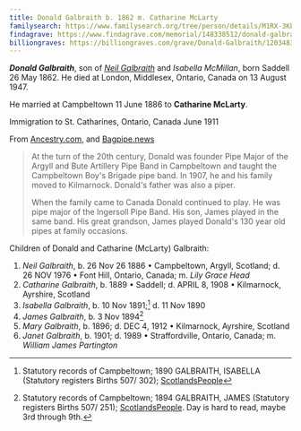 ```yaml
---
title: Donald Galbraith b. 1862 m. Catharine McLarty
familysearch: https://www.familysearch.org/tree/person/details/M1RX-3KL
findagrave: https://www.findagrave.com/memorial/148338512/donald-galbraith
billiongraves: https://billiongraves.com/grave/Donald-Galbraith/1203483
---
```

***Donald Galbraith***, son of *[Neil Galbraith](galbraith-neil-1828-mcmillan.md)* and *Isabella McMillan*, born Saddell 26 May 1862.  He died  at London, Middlesex, Ontario, Canada on 13 August 1947.

He married at Campbeltown 11 June 1886 to **Catharine McLarty**.

Immigration to St. Catharines, Ontario, Canada  June 1911

From [Ancestry.com](https://www.ancestry.com/family-tree/person/tree/71855511/person/232218862057/facts), and [Bagpipe.news](https://bagpipe.news/2021/02/15/donald-galbraith-from-argyll-to-ontario-via-kilmarnock/)

> At the turn of the 20th century, Donald was founder Pipe Major of the Argyll and Bute Artillery Pipe Band in Campbeltown and taught the Campbeltown Boy's Brigade pipe band. In 1907, he and his family moved to Kilmarnock. Donald's father was also a piper.
>
> When the family came to Canada Donald continued to play. He was pipe major of the Ingersoll Pipe Band. His son, James played in the same band. His great grandson, James played Donald's 130 year old pipes at family occasions.


Children of Donald and Catharine (McLarty) Galbraith:

1. *Neil Galbraith*, b. 26 Nov 26 1886 • Campbeltown, Argyll, Scotland; d. 26 NOV 1976 • Font Hill, Ontario, Canada; m. *Lily Grace Head*
2. *Catharine Galbraith*,  b. 1889 • Saddell; d. APRIL 8, 1908 • Kilmarnock, Ayrshire, Scotland
3. *Isabella Galbraith*, b. 10 Nov 1891;[^isabella-birth] d. 11 Nov 1890
4. *James Galbraith*, b. 3 Nov 1894[^james-birth]
5. *Mary Galbraith*, b. 1896; d. DEC 4, 1912 • Kilmarnock, Ayrshire, Scotland
6. *Janet Galbraith*, b. 1901; d. 1989 • Straffordville, Ontario, Canada; m. *William James Partington*


[^isabella-birth]: Statutory records of Campbeltown; 1890 GALBRAITH, ISABELLA (Statutory registers Births 507/ 302); [ScotlandsPeople](https://www.scotlandspeople.gov.uk/view-image/nrs_stat_births/43215961)

[^james-birth]: Statutory records of Campbeltown; 1894 GALBRAITH, JAMES (Statutory registers Births 507/ 251); [ScotlandsPeople](https://www.scotlandspeople.gov.uk/view-image/nrs_stat_births/43763067).  Day is hard to read, maybe 3rd through 9th.

